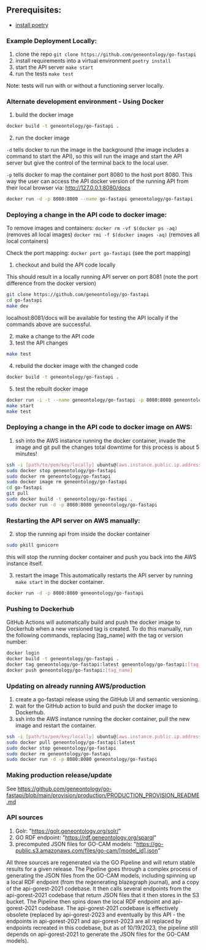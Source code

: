 ## Prerequisites:

 * [install poetry](https://python-poetry.org/docs/)

### Example Deployment Locally:

1) clone the repo
`git clone https://github.com/geneontology/go-fastapi`
2) install requirements into a virtual environment 
`poetry install`
3) start the API server
`make start`
4) run the tests
`make test`

Note: tests will run with or without a functioning server locally.

### Alternate development environment - Using Docker

1) build the docker image
```bash
docker build -t geneontology/go-fastapi .
```
2) run the docker image

`-d` tells docker to run the image in the background (the image includes a command to start the API), so this
will run the image and start the API server but give the control of the terminal back to the local user.

`-p` tells docker to map the container port 8080 to the host port 8080.  This way the user can access the API docker
version of the running API from their local browser via: http://127.0.0.1:8080/docs

```bash
docker run -d -p 8080:8080 --name go-fastapi geneontology/go-fastapi
```

### Deploying a change in the API code to docker image:
To remove images and containers:
`docker rm -vf $(docker ps -aq)` (removes all local images)
`docker rmi -f $(docker images -aq)` (removes all local containers)

Check the port mapping:
`docker port go-fastapi` (see the port mapping)

1) checkout and build the API code locally

This should result in a locally running API server on port 8081 (note the port difference from the docker version)

```bash
git clone https://github.com/geneontology/go-fastapi
cd go-fastapi
make dev
```
localhost:8081/docs will be available for testing the API locally if the commands above are successful.

2) make a change to the API code
3) test the API changes
```bash
make test
```
4) rebuild the docker image with the changed code
```bash
docker build -t geneontology/go-fastapi .
```
5) test the rebuilt docker image
```bash
docker run -i -t --name geneontology/go-fastapi -p 8080:8080 geneontology/go-fastapi bash
make start
make test
```

### Deploying a change in the API code to docker image on AWS:

1) ssh into the AWS instance running the docker container, invade the image and git pull the changes
total downtime for this process is about 5 minutes! 
```bash
ssh -i [path/to/pem/key/locally] ubuntu@[aws.instance.public.ip.address]
sudo docker stop geneontology/go-fastapi
sudo docker rm geneontology/go-fastapi
sudo docker image rm geneontology/go-fastapi
cd go-fastapi
git pull 
sudo docker build -t geneontology/go-fastapi .
sudo docker run -d -p 8080:8080 geneontology/go-fastapi
```

### Restarting the API server on AWS manually:
2) stop the running api from inside the docker container
```bash
sudo pkill gunicorn
```
this will stop the running docker container and push you back into the AWS instance itself.

3) restart the image 
This automatically restarts the API server by running `make start` in the docker container.
```bash
docker run -d -p 8080:8080 geneontology/go-fastapi
```

### Pushing to Dockerhub

GitHub Actions will automatically build and push the docker image to Dockerhub when a new versioned tag is created.
To do this manually, run the following commands, replacing [tag_name] with the tag or version number:

```bash
docker login
docker build -t geneontology/go-fastapi .
docker tag geneontology/go-fastapi:latest geneontology/go-fastapi:[tag_name]
docker push geneontology/go-fastapi:[tag_name]
```

### Updating on already running AWS/production

1) create a go-fastapi release using the GitHub UI and semantic versioning.
2) wait for the GitHub action to build and push the docker image to Dockerhub.
3) ssh into the AWS instance running the docker container, pull the new image and restart the container.
```bash
ssh -i [path/to/pem/key/locally] ubuntu@[aws.instance.public.ip.address]
sudo docker pull geneontology/go-fastapi:latest
sudo docker stop geneontology/go-fastapi
sudo docker rm geneontology/go-fastapi
sudo docker run -d -p 8080:8080 geneontology/go-fastapi
```

### Making production release/update

See https://github.com/geneontology/go-fastapi/blob/main/provision/production/PRODUCTION_PROVISION_README.md


### API sources
1) Golr: "https://golr.geneontology.org/solr/"
2) GO RDF endpoint: "https://rdf.geneontology.org/sparql"
3) precomputed JSON files for GO-CAM models: "https://go-public.s3.amazonaws.com/files/go-cam/[model_id].json"

All three sources are regenerated via the GO Pipeline and will return stable results for a given release.
The Pipeline goes through a complex process of generating the JSON files from the GO-CAM models, including spinning
up a local RDF endpoint (from the regenerating blazegraph journal), and a copy of the api-gorest-2021 codebase.  It
then calls several endpoints from the api-gorest-2021 codebase that return JSON files that it then stores in the
S3 bucket.  The Pipeline then spins down the local RDF endpoint and api-gorest-2021 codebase.  The api-gorest-2021 
codebase is effectively obsolete (replaced by api-gorest-2023 and eventually by this API - the endpoints in 
api-gorest-2021 and api-gorest-2023 are all replaced by endpoints recreated in this codebase, but as of 10/19/2023, the
pipeline still depends on api-gorest-2021 to generate the JSON files for the GO-CAM models).  
